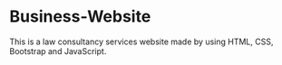 # Business-Website
This is a law consultancy services website made by using HTML, CSS, Bootstrap and JavaScript.
